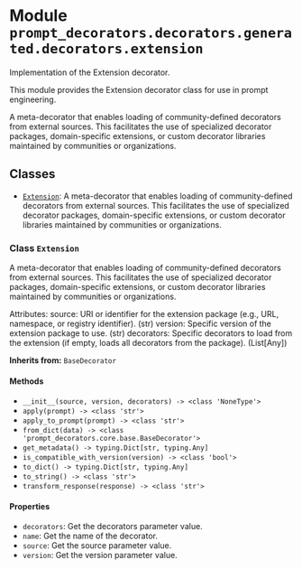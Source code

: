 # Module `prompt_decorators.decorators.generated.decorators.extension`

Implementation of the Extension decorator.

This module provides the Extension decorator class for use in prompt engineering.

A meta-decorator that enables loading of community-defined decorators from external sources. This facilitates the use of specialized decorator packages, domain-specific extensions, or custom decorator libraries maintained by communities or organizations.

## Classes

- [`Extension`](#class-extension): A meta-decorator that enables loading of community-defined decorators from external sources. This facilitates the use of specialized decorator packages, domain-specific extensions, or custom decorator libraries maintained by communities or organizations.

### Class `Extension`

A meta-decorator that enables loading of community-defined decorators from external sources. This facilitates the use of specialized decorator packages, domain-specific extensions, or custom decorator libraries maintained by communities or organizations.

Attributes:
    source: URI or identifier for the extension package (e.g., URL, namespace, or registry identifier). (str)
    version: Specific version of the extension package to use. (str)
    decorators: Specific decorators to load from the extension (if empty, loads all decorators from the package). (List[Any])

**Inherits from:** `BaseDecorator`

#### Methods

- `__init__(source, version, decorators) -> <class 'NoneType'>`
- `apply(prompt) -> <class 'str'>`
- `apply_to_prompt(prompt) -> <class 'str'>`
- `from_dict(data) -> <class 'prompt_decorators.core.base.BaseDecorator'>`
- `get_metadata() -> typing.Dict[str, typing.Any]`
- `is_compatible_with_version(version) -> <class 'bool'>`
- `to_dict() -> typing.Dict[str, typing.Any]`
- `to_string() -> <class 'str'>`
- `transform_response(response) -> <class 'str'>`
#### Properties

- `decorators`: Get the decorators parameter value.
- `name`: Get the name of the decorator.
- `source`: Get the source parameter value.
- `version`: Get the version parameter value.
